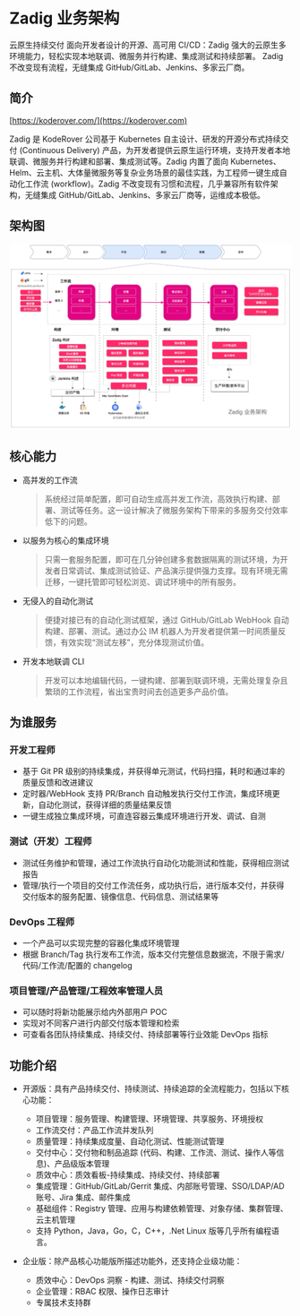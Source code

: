 # Zadig 业务架构

云原生持续交付
面向开发者设计的开源、高可用 CI/CD：Zadig 强大的云原生多环境能力，轻松实现本地联调、微服务并行构建、集成测试和持续部署。 Zadig 不改变现有流程，无缝集成 GitHub/GitLab、Jenkins、多家云厂商。

## 简介

[https://koderover.com/](https://koderover.com)

Zadig 是 KodeRover 公司基于 Kubernetes 自主设计、研发的开源分布式持续交付 (Continuous Delivery) 产品，为开发者提供云原生运行环境，支持开发者本地联调、微服务并行构建和部署、集成测试等。Zadig 内置了面向 Kubernetes、Helm、云主机、大体量微服务等复杂业务场景的最佳实践，为工程师一键生成自动化工作流 (workflow)。Zadig 不改变现有习惯和流程，几乎兼容所有软件架构，无缝集成 GitHub/GitLab、Jenkins、多家云厂商等，运维成本极低。

## 架构图

![](./assets/Zadig-Business-Architecture-zh.jpg)

## 核心能力

- 高并发的工作流

  > 系统经过简单配置，即可自动生成高并发工作流，高效执行构建、部署、测试等任务。这一设计解决了微服务架构下带来的多服务交付效率低下的问题。

- 以服务为核心的集成环境

  > 只需一套服务配置，即可在几分钟创建多套数据隔离的测试环境，为开发者日常调试、集成测试验证、产品演示提供强力支撑。现有环境无需迁移，一键托管即可轻松浏览、调试环境中的所有服务。

- 无侵入的自动化测试

  > 便捷对接已有的自动化测试框架，通过 GitHub/GitLab WebHook 自动构建、部署、测试。通过办公 IM 机器人为开发者提供第一时间质量反馈，有效实现“测试左移”，充分体现测试价值。

- 开发本地联调 CLI

  > 开发可以本地编辑代码，一键构建、部署到联调环境，无需处理复杂且繁琐的工作流程，省出宝贵时间去创造更多产品价值。

## 为谁服务

### 开发工程师

- 基于 Git PR 级别的持续集成，并获得单元测试，代码扫描，耗时和通过率的质量反馈和改进建议
- 定时器/WebHook 支持 PR/Branch 自动触发执行交付工作流，集成环境更新，自动化测试，获得详细的质量结果反馈
- 一键生成独立集成环境，可直连容器云集成环境进行开发、调试、自测

### 测试（开发）工程师

- 测试任务维护和管理，通过工作流执行自动化功能测试和性能，获得相应测试报告
- 管理/执行一个项目的交付工作流任务，成功执行后，进行版本交付，并获得交付版本的服务配置、镜像信息、代码信息、测试结果等

### DevOps 工程师

- 一个产品可以实现完整的容器化集成环境管理
- 根据 Branch/Tag 执行发布工作流，版本交付完整信息数据流，不限于需求/代码/工作流/配置的 changelog

### 项目管理/产品管理/工程效率管理人员

- 可以随时将新功能展示给内外部用户 POC
- 实现对不同客户进行内部交付版本管理和检索
- 可查看各团队持续集成、持续交付、持续部署等行业效能 DevOps 指标

## 功能介绍

- 开源版：具有产品持续交付、持续测试、持续追踪的全流程能力，包括以下核心功能：
  - 项目管理：服务管理、构建管理、环境管理、共享服务、环境授权
  - 工作流交付：产品工作流并发队列
  - 质量管理：持续集成度量、自动化测试、性能测试管理
  - 交付中心：交付物和制品追踪 (代码、构建、工作流、测试、操作人等信息)、产品级版本管理
  - 质效中心：质效看板-持续集成、持续交付、持续部署
  - 集成管理：GitHub/GitLab/Gerrit 集成、内部账号管理、SSO/LDAP/AD账号、Jira 集成、邮件集成
  - 基础组件：Registry 管理、应用与构建依赖管理、对象存储、集群管理、云主机管理
  - 支持 Python，Java，Go，C，C++，.Net Linux 版等几乎所有编程语言。

- 企业版：除产品核心功能版所描述功能外，还支持企业级功能：
  - 质效中心：DevOps 洞察 - 构建、测试、持续交付洞察
  - 企业管理：RBAC 权限、操作日志审计
  - 专属技术支持群